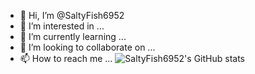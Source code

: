 - 👋 Hi, I’m @SaltyFish6952
- 👀 I’m interested in ...
- 🌱 I’m currently learning ...
- 💞️ I’m looking to collaborate on ...
- 📫 How to reach me ...
![SaltyFish6952's GitHub stats](https://github-readme-stats.vercel.app/api?username=SaltyFish6952&count_private=true)

<!---
SaltyFish6952/SaltyFish6952 is a ✨ special ✨ repository because its `README.md` (this file) appears on your GitHub profile.
You can click the Preview link to take a look at your changes.
--->
